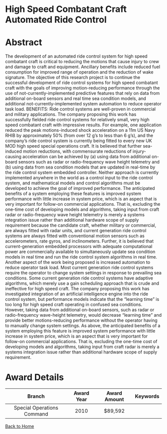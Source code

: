 
High Speed Combatant Craft Automated Ride Control
=================================================

# Abstract


The development of an automated ride control system for high speed combatant  craft is critical to reducing the motions that cause injury to crew and damage to craft and equipment.  Ancillary benefits include reduced fuel consumption for improved range of operation and the reduction of wake signature.  The objective of this research project is to continue the successful development of ride control systems for high speed combatant craft with the goals of improving motion-reducing performance  through the use of not-currently-implemented predictive features that rely on data from additional on-board sensors and real time sea condition models, and additional not-currently-implemented system automation to reduce operator task load. BENEFITS: Ride control systems are well-proven in commercial and military applications.  The company proposing this work has successfully fielded ride control systems for relatively small, very high speed combatant craft with impressive results.  For example, one application reduced the peak motions-induced shock acceleration on a 11m US Navy RHIB by approximately 50% (from over 12 g’s to less than 6 g’s), and the company’s ride control system is currently being fitted to every new UK MOD high speed special operations craft.  It is believed that further sea-induced motion reductions, with commensurate reductions of injury-causing acceleration can be achieved by (a) using data from additional on-board sensors such as radar or radio-frequency wave height telemetry and (b) using data from sea condition models that are updated in real-time by the ride control system embedded controller.  Neither approach is currently implemented anywhere in the world as a control input to the ride control system, and mathematical models and control algorithms must be developed to achieve the goal of improved performance.  The anticipated benefits of a system employing these features is improved system performance with little increase in system price, which is an aspect that is very important for follow-on commercial applications.  That is, excluding the one-time cost of developing models and algorithms, taking input from craft radar or radio-frequency wave height telemetry is merely a systems integration issue rather than additional hardware scope of supply requirement because the candidate craft, whether military or commercial, are always fitted with radar units, and current generation ride control systems are always fitted with conventional motion sensors such as accelerometers, rate gyros, and inclinometers.  Further, it is believed that current-generation embedded processors with adequate computational power are commercially available to simultaneously update sea condition models in real time and run the ride control system algorithms in real time. Another aspect of the work being proposed is increased automation to reduce operator task load.  Most current generation ride control systems require the operator to change system settings in response to prevailing sea conditions.  Some current generation ride control systems have adaptive algorithms, which merely use a gain scheduling approach that is crude and ineffective for high speed craft.  The company proposing this work has investigated integration of an artificial intelligence engine into the ride control system, but performance models indicate that the “learning time” is too long for high speed craft operating in confused sea conditions.  However, taking data from additional on-board sensors, such as radar or radio-frequency wave-height telemetry, would decrease “learning time” and provide better motions-reducing performance without the operator having to manually change system settings.  As above, the anticipated benefits of a system employing this feature is improved system performance with little increase in system price, which is an aspect that is very important for follow-on commercial applications.  That is, excluding the one-time cost of developing models and algorithms, taking input from craft radar is merely a systems integration issue rather than additional hardware scope of supply requirement.  

# Award Details

|Branch|Award Year|Award Amount|Keywords|
| :---: | :---: | :---: | :---: |
|Special Operations Command|2010|$89,592||
  
  


[Back to Home](https://github.com/chrischow/dod_sbir_awards/Reports/JH/#2584)